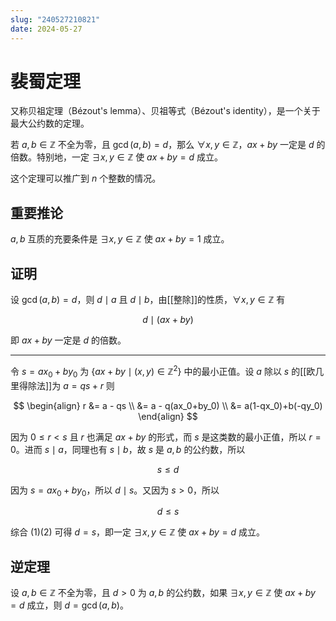 ```yaml
---
slug: "240527210821"
date: 2024-05-27
---
```


# 裴蜀定理

又称贝祖定理（Bézout's lemma）、贝祖等式（Bézout's identity），是一个关于最大公约数的定理。

若 $a,b \in \mathbb{Z}$ 不全为零，且 $\gcd(a,b)=d$，那么 $\forall x,y \in \mathbb{Z}$，$ax+by$ 一定是 $d$ 的倍数。特别地，一定 $\exists x,y \in \mathbb{Z}$ 使 $ax+by=d$ 成立。

这个定理可以推广到 $n$ 个整数的情况。

## 重要推论

$a,b$ 互质的充要条件是 $\exists x,y \in \mathbb{Z}$ 使 $ax+by=1$ 成立。


## 证明

设 $\gcd(a,b)=d$，则 $d \mid a$ 且 $d \mid b$，由[[整除]]的性质，$\forall x,y \in \mathbb{Z}$ 有

$$
d \mid (ax+by)
$$

即 $ax+by$ 一定是 $d$ 的倍数。

---

令 $s=ax_0+by_0$ 为 $\{ax+by \mid (x,y) \in \mathbb{Z}^2\}$ 中的最小正值。设 $a$ 除以 $s$ 的[[欧几里得除法]]为 $a=qs+r$ 则

$$
\begin{align}
r &= a - qs \\
&= a - q(ax_0+by_0) \\
&= a(1-qx_0)+b(-qy_0)
\end{align}
$$

因为 $0 \le r < s$ 且 $r$ 也满足 $ax+by$ 的形式，而 $s$ 是这类数的最小正值，所以 $r=0$。进而 $s \mid a$，同理也有 $s \mid b$，故 $s$ 是 $a,b$ 的公约数，所以

$$
s \le d \tag{1} 
$$

因为 $s=ax_0+by_0$，所以 $d \mid s$。又因为 $s>0$，所以

$$
d \le s \tag{2} 
$$

综合 $(1)(2)$ 可得 $d=s$，即一定 $\exists x,y \in \mathbb{Z}$ 使 $ax+by=d$ 成立。


## 逆定理

设 $a,b \in \mathbb{Z}$ 不全为零，且 $d>0$ 为 $a,b$ 的公约数，如果 $\exists x,y \in \mathbb{Z}$ 使 $ax+by=d$ 成立，则 $d=\gcd(a,b)$。

